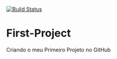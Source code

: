 [![Build Status](https://travis-ci.org/cleberband/First-Project.svg?branch=master)](https://travis-ci.org/cleberband/First-Project)
# First-Project
Criando o meu Primeiro Projeto no GitHub
